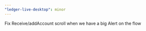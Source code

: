 ```yaml
---
"ledger-live-desktop": minor
---
```


Fix Receive/addAccount scroll when we have a big Alert on the flow
